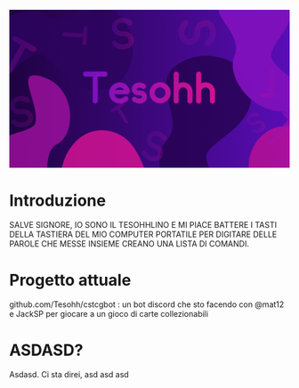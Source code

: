 ![alt text](https://github.com/Tesohh/Tesohh/blob/main/bgtesohh.png?raw=true)

# Introduzione
SALVE SIGNORE, IO SONO IL TESOHHLINO E MI PIACE BATTERE I TASTI DELLA TASTIERA DEL MIO COMPUTER PORTATILE PER DIGITARE DELLE PAROLE CHE MESSE INSIEME CREANO UNA LISTA DI COMANDI.
# Progetto attuale
github.com/Tesohh/cstcgbot : un bot discord che sto facendo con @mat12 e JackSP per giocare a un gioco di carte collezionabili
# ASDASD?
Asdasd. Ci sta direi, asd asd asd

<!--
**Tesohh/Tesohh** is a ✨ _special_ ✨ repository because its `README.md` (this file) appears on your GitHub profile.

Here are some ideas to get you started:

- 🔭 I’m currently working on ...
- 🌱 I’m currently learning ...
- 👯 I’m looking to collaborate on ...
- 🤔 I’m looking for help with ...
- 💬 Ask me about ...
- 📫 How to reach me: ...
- 😄 Pronouns: ...
- ⚡ Fun fact: ...
-->
